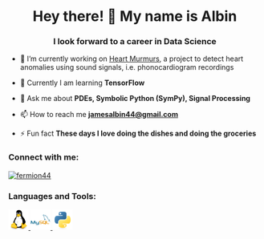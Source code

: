 <h1 align="center">Hey there! 👋 My name is Albin</h1>
<h3 align="center">I look forward to a career in Data Science</h3>

- 🔭 I’m currently working on [Heart Murmurs](https://github.com/fablaw/circor), a project to detect heart anomalies using sound signals, i.e. phonocardiogram recordings

- 🌱 Currently I am learning **TensorFlow**

- 💬 Ask me about **PDEs, Symbolic Python (SymPy), Signal Processing**

- 📫 How to reach me **jamesalbin44@gmail.com**

- ⚡ Fun fact **These days I love doing the dishes and doing the groceries**

<h3 align="left">Connect with me:</h3>
<p align="left">
<a href="https://kaggle.com/fermion44" target="blank"><img align="center" src="https://raw.githubusercontent.com/rahuldkjain/github-profile-readme-generator/master/src/images/icons/Social/kaggle.svg" alt="fermion44" height="30" width="40" /></a>
</p>

<h3 align="left">Languages and Tools:</h3>
<p align="left"> <a href="https://www.linux.org/" target="_blank" rel="noreferrer"> <img src="https://raw.githubusercontent.com/devicons/devicon/master/icons/linux/linux-original.svg" alt="linux" width="40" height="40"/> </a> <a href="https://www.mysql.com/" target="_blank" rel="noreferrer"> <img src="https://raw.githubusercontent.com/devicons/devicon/master/icons/mysql/mysql-original-wordmark.svg" alt="mysql" width="40" height="40"/> </a> <a href="https://www.python.org" target="_blank" rel="noreferrer"> <img src="https://raw.githubusercontent.com/devicons/devicon/master/icons/python/python-original.svg" alt="python" width="40" height="40"/> </a> </p>

